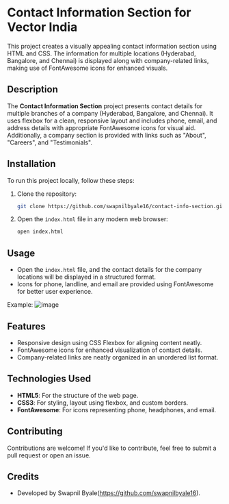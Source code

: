 
# Contact Information Section for Vector India

This project creates a visually appealing contact information section using HTML and CSS. The information for multiple locations (Hyderabad, Bangalore, and Chennai) is displayed along with company-related links, making use of FontAwesome icons for enhanced visuals.


## Description
The **Contact Information Section** project presents contact details for multiple branches of a company (Hyderabad, Bangalore, and Chennai). It uses flexbox for a clean, responsive layout and includes phone, email, and address details with appropriate FontAwesome icons for visual aid. Additionally, a company section is provided with links such as "About", "Careers", and "Testimonials".

## Installation
To run this project locally, follow these steps:

1. Clone the repository:
   ```bash
   git clone https://github.com/swapnilbyale16/contact-info-section.git
   ```

2. Open the `index.html` file in any modern web browser:
   ```bash
   open index.html
   ```

## Usage
- Open the `index.html` file, and the contact details for the company locations will be displayed in a structured format.
- Icons for phone, landline, and email are provided using FontAwesome for better user experience.

Example:
![image](https://github.com/user-attachments/assets/7e21b196-eb2d-46d6-ac56-f0537f4aa1d0)


## Features
- Responsive design using CSS Flexbox for aligning content neatly.
- FontAwesome icons for enhanced visualization of contact details.
- Company-related links are neatly organized in an unordered list format.

## Technologies Used
- **HTML5**: For the structure of the web page.
- **CSS3**: For styling, layout using flexbox, and custom borders.
- **FontAwesome**: For icons representing phone, headphones, and email.

## Contributing
Contributions are welcome! If you'd like to contribute, feel free to submit a pull request or open an issue.


## Credits
- Developed by Swapnil Byale(https://github.com/swapnilbyale16).
